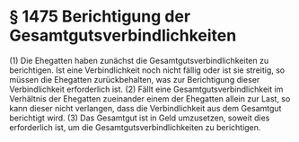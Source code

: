 # § 1475 Berichtigung der Gesamtgutsverbindlichkeiten
(1) Die Ehegatten haben zunächst die Gesamtgutsverbindlichkeiten zu berichtigen. Ist eine Verbindlichkeit noch nicht fällig oder ist sie streitig, so müssen die Ehegatten zurückbehalten, was zur Berichtigung dieser Verbindlichkeit erforderlich ist.
(2) Fällt eine Gesamtgutsverbindlichkeit im Verhältnis der Ehegatten zueinander einem der Ehegatten allein zur Last, so kann dieser nicht verlangen, dass die Verbindlichkeit aus dem Gesamtgut berichtigt wird.
(3) Das Gesamtgut ist in Geld umzusetzen, soweit dies erforderlich ist, um die Gesamtgutsverbindlichkeiten zu berichtigen.